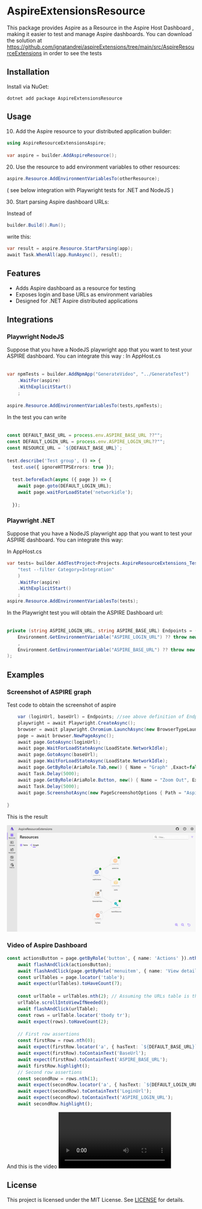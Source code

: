 # AspireExtensionsResource

This package provides Aspire as a Resource in the Aspire Host Dashboard , making it easier to test and manage Aspire dashboards.
You can download the solution at https://github.com/ignatandrei/aspireExtensions/tree/main/src/AspireResourceExtensions in order to see the tests 

## Installation

Install via NuGet:

```
dotnet add package AspireExtensionsResource
```

## Usage

10. Add the Aspire resource to your distributed application builder:

```csharp
using AspireResourceExtensionsAspire;

var aspire = builder.AddAspireResource();
```

20. Use the resource to add environment variables to other resources:

```csharp
aspire.Resource.AddEnvironmentVariablesTo(otherResource);
```
( see below integration with Playwright tests for .NET and NodeJS )

30. Start parsing Aspire dashboard URLs:

Instead of 
```csharp
builder.Build().Run();
```

write this:
```csharp
var result = aspire.Resource.StartParsing(app);
await Task.WhenAll(app.RunAsync(), result);
```

## Features

- Adds Aspire dashboard as a resource for testing
- Exposes login and base URLs as environment variables
- Designed for .NET Aspire distributed applications


## Integrations

### Playwright NodeJS 

Suppose that you have a NodeJS playwright app that you want to test your ASPIRE dashboard. You can integrate this way : In AppHost.cs

```csharp

var npmTests = builder.AddNpmApp("GenerateVideo", "../GenerateTest")
    .WaitFor(aspire)
    .WithExplicitStart()
    ;

aspire.Resource.AddEnvironmentVariablesTo(tests,npmTests);

```

In the test you can write

```typescript

const DEFAULT_BASE_URL = process.env.ASPIRE_BASE_URL ??"";
const DEFAULT_LOGIN_URL = process.env.ASPIRE_LOGIN_URL??""; 
const RESOURCE_URL = `${DEFAULT_BASE_URL}`;

test.describe('Test group', () => {
  test.use({ ignoreHTTPSErrors: true });

  test.beforeEach(async ({ page }) => {
    await page.goto(DEFAULT_LOGIN_URL);
    await page.waitForLoadState('networkidle');
  
  });

```

### Playwright .NET 

Suppose that you have a NodeJS playwright app that you want to test your ASPIRE dashboard. You can integrate this way:
 
In AppHost.cs
```csharp
var tests= builder.AddTestProject<Projects.AspireResourceExtensions_Tests>("MyTests",
    "test --filter Category=Integration"
    )
    .WaitFor(aspire)
    .WithExplicitStart()
    ;
aspire.Resource.AddEnvironmentVariablesTo(tests);

```
In the Playwright test you will obtain the ASPIRE Dashboard url: 

```csharp

private (string ASPIRE_LOGIN_URL, string ASPIRE_BASE_URL) Endpoints = (
    Environment.GetEnvironmentVariable("ASPIRE_LOGIN_URL") ?? throw new ArgumentException("Should run from aspire")
    ,
    Environment.GetEnvironmentVariable("ASPIRE_BASE_URL") ?? throw new ArgumentException("Should run from aspire")
);
```

## Examples

### Screenshot of ASPIRE graph

Test code to obtain the screenshot of aspire

```csharp
    var (loginUrl, baseUrl) = Endpoints; //see above definition of Endpoints
    playwright = await Playwright.CreateAsync();
    browser = await playwright.Chromium.LaunchAsync(new BrowserTypeLaunchOptions { Headless = false });
    page = await browser.NewPageAsync();
    await page.GotoAsync(loginUrl);
    await page.WaitForLoadStateAsync(LoadState.NetworkIdle);
    await page.GotoAsync(baseUrl);
    await page.WaitForLoadStateAsync(LoadState.NetworkIdle);    
    await page.GetByRole(AriaRole.Tab,new() { Name = "Graph" ,Exact=false} ).ClickAsync();
    await Task.Delay(5000);
    await page.GetByRole(AriaRole.Button, new() { Name = "Zoom Out", Exact = false }).ClickAsync();
    await Task.Delay(5000);
    await page.ScreenshotAsync(new PageScreenshotOptions { Path = "AspireResourceGraph.png" });

}
```

This is the result

![Graph](https://raw.githubusercontent.com/ignatandrei/aspireExtensions/main/docs/images/AspireResourceExtensions/AspireResourceGraph.png)

### Video of Aspire Dashboard

```typescript
const actionsButton = page.getByRole('button', { name: 'Actions' }).nth(1);
    await flashAndClick(actionsButton);
    await flashAndClick(page.getByRole('menuitem', { name: 'View details' }));
    const urlTables = page.locator('table');
    await expect(urlTables).toHaveCount(7);

    const urlTable = urlTables.nth(2); // Assuming the URLs table is the second table on the page
    urlTable.scrollIntoViewIfNeeded();
    await flashAndClick(urlTable);
    const rows = urlTable.locator('tbody tr');
    await expect(rows).toHaveCount(2);

    // First row assertions
    const firstRow = rows.nth(0);
    await expect(firstRow.locator('a', { hasText: `${DEFAULT_BASE_URL}` })).toBeVisible();
    await expect(firstRow).toContainText('BaseUrl');
    await expect(firstRow).toContainText('ASPIRE_BASE_URL');
    await firstRow.highlight();
    // Second row assertions
    const secondRow = rows.nth(1);
    await expect(secondRow.locator('a', { hasText: `${DEFAULT_LOGIN_URL}` })).toBeVisible();
    await expect(secondRow).toContainText('LoginUrl');
    await expect(secondRow).toContainText('ASPIRE_LOGIN_URL');
    await secondRow.highlight();
```

And this is the video
<a  href="https://raw.githubusercontent.com/ignatandrei/aspireExtensions/main/docs/images/AspireResourceExtensions/ShowUrl.mp4">
<video  src="https://raw.githubusercontent.com/ignatandrei/aspireExtensions/main/docs/images/AspireResourceExtensions/ShowUrl.mp4"></video>
</a>
## License

This project is licensed under the MIT License. See [LICENSE](LICENSE) for details.
